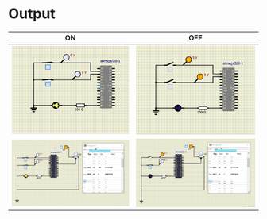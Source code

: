# Output
|ON|OFF|
|:--:|:--:|
|![ON](Activity1_ON.png)|![OFF](Activity1_OFF.png)|
|![ON](Activity2_ON.png)|![OFF](Activity2_OFF.png)|
